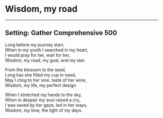 # Wisdom, my road

***

## Setting: Gather Comprehensive 500

Long before my journey start,  
When in my youth I searched in my heart,  
I would pray for her, wait for her,  
Wisdom, my road, my goal, and my star.

From the blossom to the seed,  
Long has she filled my cup in need,  
May I cling to her vine, taste of her wine,  
Wisdom, my life, my perfect design.

When I stretched my hands to the sky,  
When in despair my soul raised a cry,  
I was saved by her gaze, led in her ways,  
Wisdom, my love, the light of my days.